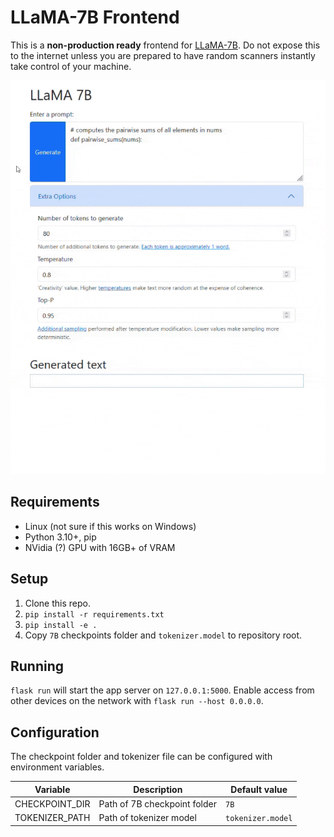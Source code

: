 # LLaMA-7B Frontend

This is a **non-production ready** frontend for [LLaMA-7B](https://github.com/facebookresearch/llama). Do not expose this to the internet unless you are prepared to have random scanners instantly take control of your machine.

![Demonstration video](demo.gif)

## Requirements

- Linux (not sure if this works on Windows)
- Python 3.10+, pip
- NVidia (?) GPU with 16GB+ of VRAM

## Setup

1. Clone this repo.
2. `pip install -r requirements.txt`
3. `pip install -e .`
4. Copy `7B` checkpoints folder and `tokenizer.model` to repository root.

## Running

`flask run` will start the app server on `127.0.0.1:5000`. Enable access from other devices on the network with `flask run --host 0.0.0.0`.

## Configuration

The checkpoint folder and tokenizer file can be configured with environment variables.

| Variable     | Description     | Default value |
|--------------|-----------|------------|
| CHECKPOINT_DIR | Path of 7B checkpoint folder      | `7B`        |
| TOKENIZER_PATH      | Path of tokenizer model  | `tokenizer.model`       |